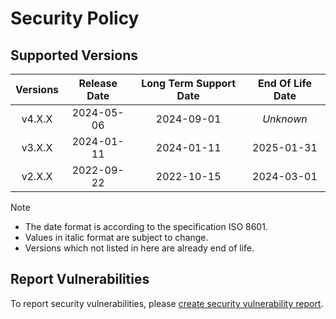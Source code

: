 # Security Policy

## Supported Versions

| **Versions** | **Release Date** | **Long Term Support Date** | **End Of Life Date** |
|:-:|:-:|:-:|:-:|
| v4.X.X | 2024-05-06 | 2024-09-01 | *Unknown* |
| v3.X.X | 2024-01-11 | 2024-01-11 | 2025-01-31 |
| v2.X.X | 2022-09-22 | 2022-10-15 | 2024-03-01 |

> [!NOTE]
> - The date format is according to the specification ISO 8601.
> - Values in italic format are subject to change.
> - Versions which not listed in here are already end of life.

## Report Vulnerabilities

To report security vulnerabilities, please [create security vulnerability report](https://github.com/hugoalh/hugoalh/blob/main/guides/hxhs-universal-contributing.md#create-security-vulnerability-report).

